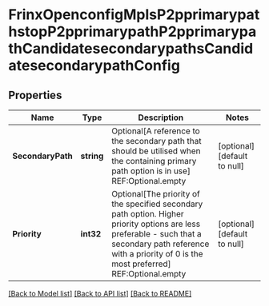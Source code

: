 # FrinxOpenconfigMplsP2pprimarypathstopP2pprimarypathP2pprimarypathCandidatesecondarypathsCandidatesecondarypathConfig

## Properties
Name | Type | Description | Notes
------------ | ------------- | ------------- | -------------
**SecondaryPath** | **string** | Optional[A reference to the secondary path that should be utilised when the containing primary path option is in use] REF:Optional.empty | [optional] [default to null]
**Priority** | **int32** | Optional[The priority of the specified secondary path option. Higher priority options are less preferable - such that a secondary path reference with a priority of 0 is the most preferred] REF:Optional.empty | [optional] [default to null]

[[Back to Model list]](../README.md#documentation-for-models) [[Back to API list]](../README.md#documentation-for-api-endpoints) [[Back to README]](../README.md)



